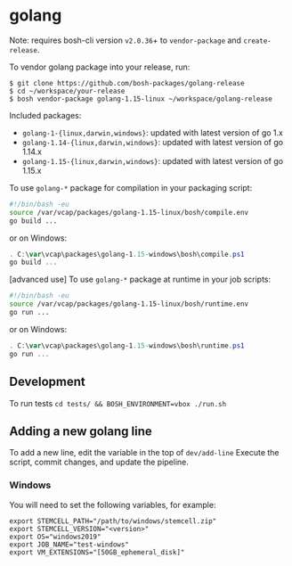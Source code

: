 # golang

Note: requires bosh-cli version `v2.0.36`+ to `vendor-package` and `create-release`.

To vendor golang package into your release, run:

```
$ git clone https://github.com/bosh-packages/golang-release
$ cd ~/workspace/your-release
$ bosh vendor-package golang-1.15-linux ~/workspace/golang-release
```

Included packages:

- `golang-1-{linux,darwin,windows}`: updated with latest version of go 1.x
- `golang-1.14-{linux,darwin,windows}`: updated with latest version of go 1.14.x
- `golang-1.15-{linux,darwin,windows}`: updated with latest version of go 1.15.x

To use `golang-*` package for compilation in your packaging script:

```bash
#!/bin/bash -eu
source /var/vcap/packages/golang-1.15-linux/bosh/compile.env
go build ...
```
or on Windows:

```powershell
. C:\var\vcap\packages\golang-1.15-windows\bosh\compile.ps1
go build ...
```
[advanced use] To use `golang-*` package at runtime in your job scripts:

```bash
#!/bin/bash -eu
source /var/vcap/packages/golang-1.15-linux/bosh/runtime.env
go run ...
```
or on Windows:

```powershell
. C:\var\vcap\packages\golang-1.15-windows\bosh\runtime.ps1
go run ...
```

## Development

To run tests `cd tests/ && BOSH_ENVIRONMENT=vbox ./run.sh`

## Adding a new golang line

To add a new line, edit the variable in the top of `dev/add-line`
Execute the script, commit changes, and update the pipeline.

### Windows

You will need to set the following variables, for example:

```
export STEMCELL_PATH="/path/to/windows/stemcell.zip"
export STEMCELL_VERSION="<version>"
export OS="windows2019"
export JOB_NAME="test-windows"
export VM_EXTENSIONS="[50GB_ephemeral_disk]"
```
